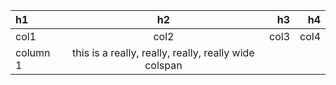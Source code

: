 
| h1       |        h2         |               h3 |               h4 |
|:-------- |:-----------------:| ----------------:| ----------------:|
| col1     |       col2        |             col3 |             col4 |
| column 1 | this is a really, really, really, really wide colspan |||